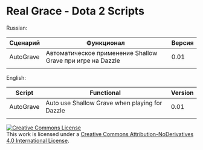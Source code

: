 # Real Grace - Dota 2 Scripts

Russian:

Сценарий           | Функционал                                                 | Версия
-------------------|------------------------------------------------------------|--------
AutoGrave          |  Автоматическое применение Shallow Grave при игре на Dazzle|  0.01
                   |                                                            |

English:

Script             | Functional                                     | Version
-------------------|------------------------------------------------|--------
AutoGrave          |  Auto use Shallow Grave when playing for Dazzle| 0.01
                   |                                                |


<a rel="license" href="http://creativecommons.org/licenses/by-nd/4.0/"><img alt="Creative Commons License" style="border-width:0" src="https://i.creativecommons.org/l/by-nd/4.0/88x31.png" /></a><br />This work is licensed under a <a rel="license" href="http://creativecommons.org/licenses/by-nd/4.0/">Creative Commons Attribution-NoDerivatives 4.0 International License</a>.
